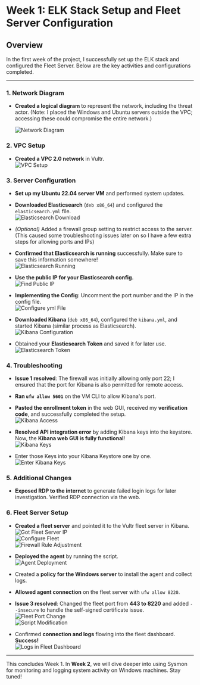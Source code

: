 # Week 1: ELK Stack Setup and Fleet Server Configuration

## Overview
In the first week of the project, I successfully set up the ELK stack and configured the Fleet Server. Below are the key activities and configurations completed.

---

### 1. Network Diagram
- **Created a logical diagram** to represent the network, including the threat actor. (Note: I placed the Windows and Ubuntu servers outside the VPC; accessing these could compromise the entire network.)
  
  ![Network Diagram](https://github.com/Jacob-Brown-950/30-Day-SOC-Challenge/blob/main/Network%20Logical%20Diagram.png)

### 2. VPC Setup
- **Created a VPC 2.0 network** in Vultr.  
  ![VPC Setup](https://github.com/Jacob-Brown-950/30-Day-SOC-Challenge/blob/main/Screenshots/Step%202%20Click%20%22Add%20VPC%202.0%22.png)

### 3. Server Configuration
- **Set up my Ubuntu 22.04 server VM** and performed system updates.
- **Downloaded Elasticsearch** (`deb x86_64`) and configured the `elasticsearch.yml` file.  
  ![Elasticsearch Download](https://github.com/Jacob-Brown-950/30-Day-SOC-Challenge/blob/main/Screenshots/Step%203%20Downloading%20Elasticsearch.png)

- *(Optional)* Added a firewall group setting to restrict access to the server. (This caused some troubleshooting issues later on so I have a few extra steps for allowing ports and IPs)

- **Confirmed that Elasticsearch is running** successfully. Make sure to save this information somewhere!  
  ![Elasticsearch Running](https://github.com/Jacob-Brown-950/30-Day-SOC-Challenge/blob/main/Screenshots/Step%204%20Make%20Sure%20You%20Save%20This%20info!.png)

- **Use the public IP for your Elasticsearch config.**  
  ![Find Public IP](https://github.com/Jacob-Brown-950/30-Day-SOC-Challenge/blob/main/Screenshots/Step%205%20Set%20it%20to%20this%20so%20you%20can%20access%20it%20via%20SOC%20Laptop.png)

- **Implementing the Config**: Uncomment the port number and the IP in the config file.  
  ![Configure yml File](https://github.com/Jacob-Brown-950/30-Day-SOC-Challenge/blob/main/Screenshots/Step%206%20Configure%20elasticsearch%20yml%20file.png)

- **Downloaded Kibana** (`deb x86_64`), configured the `kibana.yml`, and started Kibana (similar process as Elasticsearch).  
  ![Kibana Configuration](https://github.com/Jacob-Brown-950/30-Day-SOC-Challenge/blob/main/Screenshots/Step%207%20Configure%20Kibana%20yml.png)

- Obtained your **Elasticsearch Token** and saved it for later use.  
  ![Elasticsearch Token](https://github.com/Jacob-Brown-950/30-Day-SOC-Challenge/blob/main/Screenshots/Step%208%20Get%20your%20Token.png)

### 4. Troubleshooting
- **Issue 1 resolved**: The firewall was initially allowing only port 22; I ensured that the port for Kibana is also permitted for remote access.
- **Ran `ufw allow 5601`** on the VM CLI to allow Kibana's port.

- **Pasted the enrollment token** in the web GUI, received my **verification code**, and successfully completed the setup.  
  ![Kibana Access](https://github.com/Jacob-Brown-950/30-Day-SOC-Challenge/blob/main/Screenshots/Step%209%20Got%20in%20to%20Kibana!%20now%20paste%20your%20key%20in.png)

- **Resolved API integration error** by adding Kibana keys into the keystore. Now, the **Kibana web GUI is fully functional**!  
  ![Kibana Keys](https://github.com/Jacob-Brown-950/30-Day-SOC-Challenge/blob/main/Screenshots/Step%2011%20Get%20your%20encryption%20keys.png)

- Enter those Keys into your Kibana Keystore one by one.  
  ![Enter Kibana Keys](https://github.com/Jacob-Brown-950/30-Day-SOC-Challenge/blob/main/Screenshots/Step%2012%20Enter%20those%20keys%20into%20the%20keystore.png)

### 5. Additional Changes
- **Exposed RDP to the internet** to generate failed login logs for later investigation. Verified RDP connection via the web.

### 6. Fleet Server Setup
- **Created a fleet server** and pointed it to the Vultr fleet server in Kibana.  
  ![Got Fleet Server IP](https://github.com/Jacob-Brown-950/30-Day-SOC-Challenge/blob/main/Screenshots/Step%2013%20Get%20Public%20IP%20of%20Fleet%20Server%20.png)  
  ![Configure Fleet](https://github.com/Jacob-Brown-950/30-Day-SOC-Challenge/blob/main/Screenshots/Step%2014%20Point%20Fleet%20Server%20in%20Kibana%20to%20IP.png)  
  ![Firewall Rule Adjustment](https://github.com/Jacob-Brown-950/30-Day-SOC-Challenge/blob/main/Screenshots/Step%2016%20Add%20firewall%20rule%20to%20allow%20fleet%20server%20connection.png)

- **Deployed the agent** by running the script.  
  ![Agent Deployment](https://github.com/Jacob-Brown-950/30-Day-SOC-Challenge/blob/main/Screenshots/Step%2017%20Agent%20Installed%20Successfuly!%20.png)

- Created a **policy for the Windows server** to install the agent and collect logs.
- **Allowed agent connection** on the fleet server with `ufw allow 8220`.

- **Issue 3 resolved**: Changed the fleet port from **443 to 8220** and added `--insecure` to handle the self-signed certificate issue.  
  ![Fleet Port Change](https://github.com/Jacob-Brown-950/30-Day-SOC-Challenge/blob/main/Screenshots/Step%2018%20Go%20to%20fleet%20and%20change%20the%20port!.png)  
  ![Script Modification](https://github.com/Jacob-Brown-950/30-Day-SOC-Challenge/blob/main/Screenshots/Step%2019%20Fix%20the%20script%20and%20run%20again%2C%20success.png)

- Confirmed **connection and logs** flowing into the fleet dashboard. **Success!**  
  ![Logs in Fleet Dashboard](https://github.com/Jacob-Brown-950/30-Day-SOC-Challenge/blob/main/Screenshots/Step%2021%20See%20if%20you%20got%20logs!%20.png)

---

This concludes Week 1. In **Week 2**, we will dive deeper into using Sysmon for monitoring and logging system activity on Windows machines. Stay tuned!

